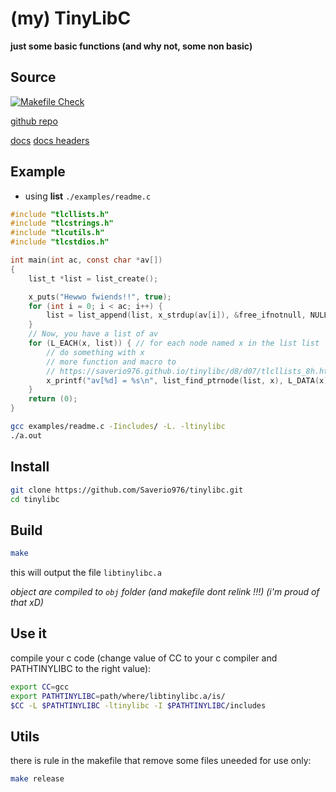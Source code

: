 # (my) TinyLibC

**just some basic functions (and why not, some non basic)**

## Source

[![Makefile Check](https://github.com/Saverio976/tinylibc/actions/workflows/makefile.yml/badge.svg?branch=main)](https://github.com/Saverio976/tinylibc/actions/workflows/makefile.yml)

[github repo](https://github.com/Saverio976/tinylibc)

[docs](https://saverio976.github.io/tinylibc/) [docs headers](https://saverio976.github.io/tinylibc/files.html)

## Example

- using **list**
`./examples/readme.c`
```c
#include "tlcllists.h"
#include "tlcstrings.h"
#include "tlcutils.h"
#include "tlcstdios.h"

int main(int ac, const char *av[])
{
    list_t *list = list_create();

    x_puts("Hewwo fwiends!!", true);
    for (int i = 0; i < ac; i++) {
        list = list_append(list, x_strdup(av[i]), &free_ifnotnull, NULL);
    }
    // Now, you have a list of av
    for (L_EACH(x, list)) { // for each node named x in the list list
        // do something with x
        // more function and macro to
        // https://saverio976.github.io/tinylibc/d8/d07/tlcllists_8h.html
        x_printf("av[%d] = %s\n", list_find_ptrnode(list, x), L_DATA(x));
    }
    return (0);
}
```

```bash
gcc examples/readme.c -Iincludes/ -L. -ltinylibc
./a.out
```

## Install

```bash
git clone https://github.com/Saverio976/tinylibc.git
cd tinylibc
```

## Build

```bash
make
```
this will output the file  `libtinylibc.a`

*object are compiled to `obj` folder (and makefile dont relink !!!) (i'm proud of that xD)*

## Use it

compile your c code (change value of CC to your c compiler and PATHTINYLIBC to the right value):
```bash
export CC=gcc
export PATHTINYLIBC=path/where/libtinylibc.a/is/
$CC -L $PATHTINYLIBC -ltinylibc -I $PATHTINYLIBC/includes
```

## Utils

there is rule in the makefile that remove some files uneeded for use only:
```bash
make release
```
